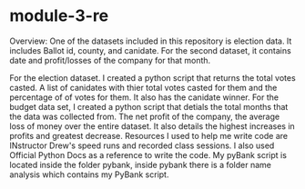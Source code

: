 # module-3-re
Overview: One of the datasets included in this repository is election data. It includes Ballot id, county, and canidate. For the second dataset, it contains date and profit/losses of the company for that month.

For the election dataset. I created a python script that returns the total votes casted. A list of canidates with thier total votes casted for them and the percentage of of votes for them. It also has the canidate winner. For the budget data set, I created a python script that detials the total months that the data was collected from. The net profit of the company, the average loss of money over the entire dataset. It also details the highest increases in profits and greatest decrease. Resources I used to help me write code are INstructor Drew's speed runs and recorded class sessions. I also used Official Python Docs as a reference to write the code. My pyBank script is located inside the folder pybank, inside pybank there is a folder name analysis which contains my PyBank script.
